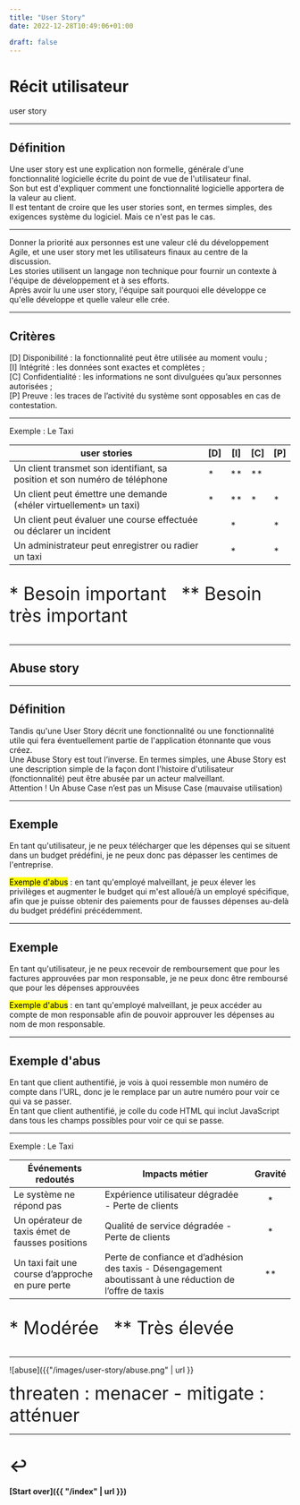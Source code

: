 ```yaml
---
title: "User Story"
date: 2022-12-28T10:49:06+01:00

draft: false
---
```

<style>
  .reveal p {
    text-align: left;
  }
  .reveal ul {
    display: block;
  }
  .reveal ol {
    display: block;
  }
  .font{
    font-size: xx-large;
  }
</style>

# Récit utilisateur

user story

---
<section>

## Définition

Une user story est une explication non formelle, générale d'une fonctionnalité logicielle écrite du point de vue de 
l'utilisateur final.  
Son but est d'expliquer comment une fonctionnalité logicielle apportera de la valeur au client.  
Il est tentant de croire que les user stories sont, en termes simples, des exigences système du logiciel. Mais ce n'est
pas le cas.

---

Donner la priorité aux personnes est une valeur clé du développement Agile, et une user story met les utilisateurs
finaux
au centre de la discussion.  
Les stories utilisent un langage non technique pour fournir un contexte à l'équipe de développement et à ses efforts.  
Après avoir lu une user story, l'équipe sait pourquoi elle développe ce qu'elle développe et quelle valeur elle crée.
</section>

---

## Critères

[D] Disponibilité : la fonctionnalité peut être utilisée au moment voulu ;  
[I] Intégrité : les données sont exactes et complètes ;  
[C] Confidentialité : les informations ne sont divulguées qu’aux personnes autorisées ;  
[P] Preuve : les traces de l’activité du système sont opposables en cas de contestation.


---

Exemple : Le Taxi
<div class="font">

| user stories                                                               | [D] | [I] | [C] | [P] |
|----------------------------------------------------------------------------|-----|-----|-----|-----|
| Un client transmet son identifiant, sa position et son numéro de téléphone | *   | **  | **  ||
| Un client peut émettre une demande («héler virtuellement» un taxi)         | *   | **  | *   | *   |
| Un client peut évaluer une course effectuée ou déclarer un incident        || *   || *   |
| Un administrateur peut enregistrer ou radier un taxi                       || *   || *   |

* Besoin important   ** Besoin très important
</div>

---

##  Abuse story

---

##  Définition
Tandis qu'une User Story décrit une fonctionnalité ou une fonctionnalité utile qui fera éventuellement partie de l'application 
étonnante que vous créez.  
Une Abuse Story est tout l’inverse. En termes simples, une Abuse Story est une description simple de la façon dont 
l'histoire d'utilisateur (fonctionnalité) peut être abusée par un acteur malveillant.  
Attention ! Un Abuse Case n’est pas un Misuse Case (mauvaise utilisation)

---

<section>

##  Exemple
En tant qu'utilisateur, je ne peux télécharger que les dépenses qui se situent dans un budget prédéfini, je ne peux donc pas dépasser les centimes de l'entreprise.

<mark>Exemple d'abus</mark> : en tant qu'employé malveillant, je peux élever les privilèges et augmenter le budget qui m'est alloué/à un employé spécifique, afin que je puisse obtenir des paiements pour de fausses dépenses au-delà du budget prédéfini précédemment.


---

## Exemple
En tant qu'utilisateur, je ne peux recevoir de remboursement que pour les factures approuvées par mon responsable, je ne peux donc être remboursé que pour les dépenses approuvées

<mark>Exemple d'abus</mark> : en tant qu'employé malveillant, je peux accéder au compte de mon responsable afin de pouvoir approuver les dépenses au nom de mon responsable.


---

## Exemple  d'abus
En tant que client authentifié, je vois à quoi ressemble mon numéro de compte dans l'URL, donc je le remplace par un autre numéro pour voir ce qui va se passer.  
En tant que client authentifié, je colle du code HTML qui inclut JavaScript dans tous les champs possibles pour voir ce qui se passe.
</section>

---

Exemple : Le Taxi
<div class="font">

| Événements redoutés                              | Impacts métier                                                                                             | Gravité  | 
|--------------------------------------------------|------------------------------------------------------------------------------------------------------------|:--------:|
| Le système ne répond pas                         | Expérience utilisateur dégradée - Perte de clients                                                         |    *     |
| Un opérateur de taxis émet de fausses positions  | Qualité de service dégradée - Perte de clients                                                             |    *     |
| Un taxi fait une course d’approche en pure perte | Perte de confiance et d’adhésion des taxis - Désengagement aboutissant à une réduction de l’offre de taxis |    **    |


* Modérée   ** Très élevée
</div>

---

![abuse]({{"/images/user-story/abuse.png" | url }}
<div class="font">
threaten : menacer -  
mitigate : atténuer
</div>

---

# ↩️

#### [Start over]({{ "/index" | url }})
